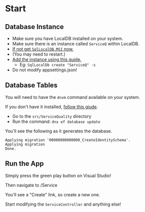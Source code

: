 # Start

## Database Instance

* Make sure you have LocalDB installed on your system.
* Make sure there is an instance called `ServiceQ` within LocalDB.
* [If not get `SqlLocalDB.MSI` now.](http://www.microsoft.com/en-us/download/details.aspx?id=29062 "Download it")
* (You may need to restart.)
* [Add the instance using this guide.](https://www.mssqltips.com/sqlservertip/2694/getting-started-with-sql-server-2012-express-localdb/ "Read more")
  * Eg: `SqlLocalDb create "ServiceQ" -s`
* Do not modify appsettings.json!

## Database Tables

You will need to have the `dnvm` command available on your system.

If you don't have it installed, [follow this giude](http://docs.asp.net/en/latest/getting-started/installing-on-windows.html "Right now").

* Go to the `src/ServiceQuality` directory
* Run the command: `dnx ef database update`

You'll see the following as it generates the database.

```
Applying migration '00000000000000_CreateIdentitySchema'.
Applying migration
Done.
```

## Run the App

Simply press the green play button on Visual Studio!

Then navigate to /Service

You'll see a "Create" link, so create a new one.

Start modifying the `ServiceController` and anything else!
